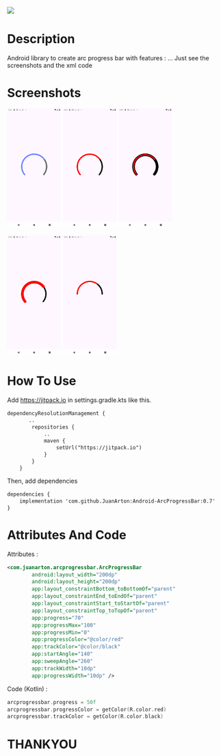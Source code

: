 [![](https://jitpack.io/v/JuanArton/Android-ArcProgressBar.svg)](https://jitpack.io/#JuanArton/Android-ArcProgressBar)

# Description

Android library to create arc progress bar with features : ... Just see the screenshots and the xml code

# Screenshots
<img src="https://github.com/JuanArton/Android-ArcProgressBar/blob/main/Screenshots/Screenshot_1714917753.png?raw=true" width=25% height=25%> <img src="https://github.com/JuanArton/Android-ArcProgressBar/blob/main/Screenshots/Screenshot_1714917866.png?raw=true" width=25% height=25%> <img src="https://github.com/JuanArton/Android-ArcProgressBar/blob/main/Screenshots/Screenshot_1714917903.png?raw=true" width=25% height=25%>

<img src="https://github.com/JuanArton/Android-ArcProgressBar/blob/main/Screenshots/Screenshot_1714917918.png?raw=true" width=25% height=25%> <img src="https://github.com/JuanArton/Android-ArcProgressBar/blob/main/Screenshots/Screenshot_1714917945.png?raw=true" width=25% height=25%>

# How To Use
Add https://jitpack.io in settings.gradle.kts like this.
```
dependencyResolutionManagement {
       ..
        repositories {
            ..
            maven {
                setUrl("https://jitpack.io")
            }
        }
    }
```

Then, add dependencies
```
dependencies {
	implementation 'com.github.JuanArton:Android-ArcProgressBar:0.7'
}
```

# Attributes And Code
Attributes :
```xml
<com.juanarton.arcprogressbar.ArcProgressBar
        android:layout_width="200dp"
        android:layout_height="200dp"
        app:layout_constraintBottom_toBottomOf="parent"
        app:layout_constraintEnd_toEndOf="parent"
        app:layout_constraintStart_toStartOf="parent"
        app:layout_constraintTop_toTopOf="parent"
        app:progress="70"
        app:progressMax="100"
        app:progressMin="0"
        app:progressColor="@color/red"
        app:trackColor="@color/black"
        app:startAngle="140"
        app:sweepAngle="260"
        app:trackWidth="10dp"
        app:progressWidth="10dp" />
```

Code (Kotlin) :
```kotlin
arcprogressbar.progress = 50f
arcprogressbar.progressColor = getColor(R.color.red)
arcprogressbar.trackColor = getColor(R.color.black)

```

# THANKYOU

